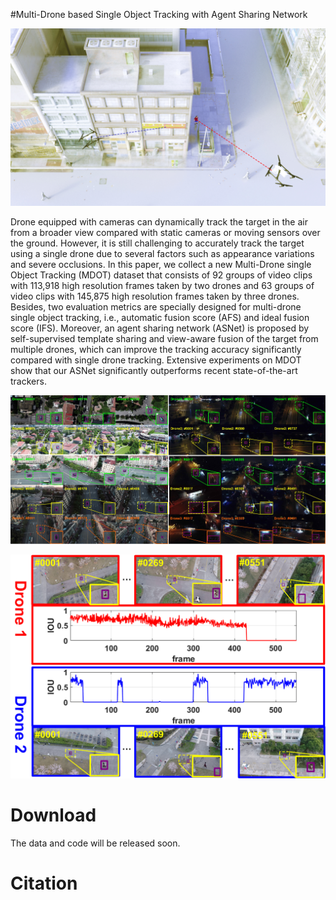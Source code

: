 #Multi-Drone based Single Object Tracking with Agent Sharing Network

![VisDrone](https://github.com/VisDrone/MultiDrone/blob/master/camera.jpg)



Drone equipped with cameras can dynamically track the target in the air from a broader view compared with static cameras or moving sensors over the ground. However, it is still challenging to accurately track the target using a single drone due to several factors such as appearance variations and severe occlusions. In this paper, we collect a new Multi-Drone single Object Tracking (MDOT) dataset that consists of 92 groups of video clips with 113,918 high resolution frames taken by two drones and 63 groups of video clips with 145,875 high resolution frames taken by three drones. Besides, two evaluation metrics are specially designed for multi-drone single object tracking, i.e., automatic fusion score (AFS) and ideal fusion score (IFS). Moreover, an agent sharing network (ASNet) is proposed by self-supervised template sharing and view-aware fusion of the target from multiple drones, which can improve the tracking accuracy significantly compared with single drone tracking. Extensive experiments on MDOT show that our ASNet significantly outperforms recent state-of-the-art trackers.

![VisDrone](https://github.com/VisDrone/MultiDrone/blob/master/dataset.jpg)


![VisDrone](https://github.com/VisDrone/MultiDrone/blob/master/reason.png)

# Download

The data and code will be released soon. 

# Citation

